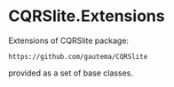 # CQRSlite.Extensions
Extensions of CQRSlite package: 
```
https://github.com/gautema/CQRSlite
```
provided as a set of base classes.
